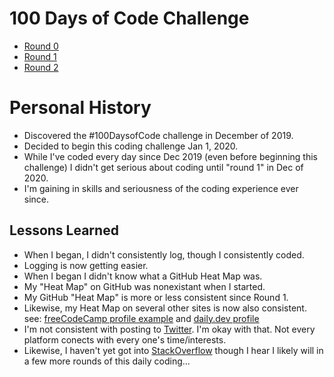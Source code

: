# 100 Days of Code Challenge 

- [Round 0](https://github.com/EO4wellness/100-days-of-code/blob/master/100dayHistory-EO4Wellness/round-0_log.md) 
- [Round 1](https://github.com/EO4wellness/100-days-of-code/blob/master/100dayHistory-EO4Wellness/round-1_log.md) 
- [Round 2](https://github.com/EO4wellness/100-days-of-code/blob/master/100dayHistory-EO4Wellness/round-2_log.md) 

# Personal History 
* Discovered the #100DaysofCode challenge in December of 2019.  
* Decided to begin this coding challenge Jan 1, 2020.  
* While I've coded every day since Dec 2019 (even before beginning this challenge) I didn't get serious about coding until "round 1" in Dec of 2020. 
* I'm gaining in skills and seriousness of the coding experience ever since. 

## Lessons Learned
* When I began, I didn't consistently log, though I consistently coded. 
* Logging is now getting easier. 
* When I began I didn't know what a GitHub Heat Map was. 
* My "Heat Map" on GitHub was nonexistant when I started. 
* My GitHub "Heat Map" is more or less consistent since Round 1. 
* Likewise, my Heat Map on several other sites is now also consistent. see: [freeCodeCamp profile example](https://www.freecodecamp.org/fcc82f28646-b371-4d60-b44c-2a1e6e85fbd9) and [daily.dev profile](https://app.daily.dev/EO4Wellness)
* I'm not consistent with posting to [Twitter](https://twitter.com/eo4wellness?lang=en).  I'm okay with that.  Not every platform conects with every one's time/interests. 
* Likewise, I haven't yet got into [StackOverflow](https://stackoverflow.com/users/15595310/eo4wellness) though I hear I likely will in a few more rounds of this daily coding...
